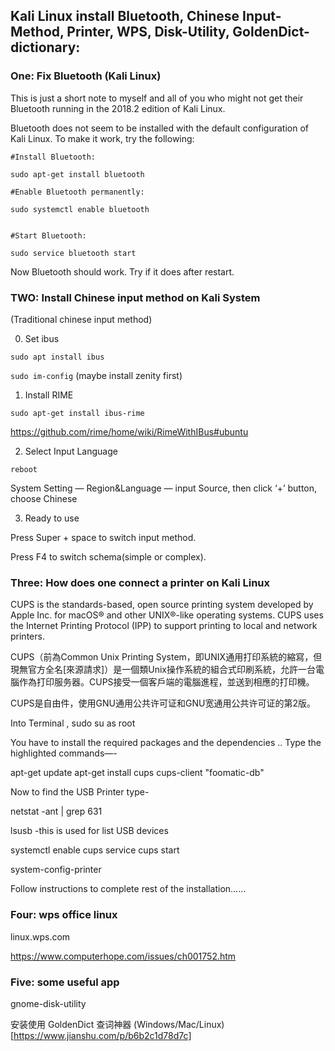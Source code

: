 
## Kali Linux install Bluetooth, Chinese Input-Method, Printer, WPS, Disk-Utility, GoldenDict-dictionary:



### One:   Fix Bluetooth (Kali Linux)

    
This is just a short note to myself and all of you who might not get their Bluetooth running in the 2018.2 edition of Kali Linux.

Bluetooth does not seem to be installed with the default configuration of Kali Linux. To make it work, try the following:

```shell
#Install Bluetooth:

sudo apt-get install bluetooth

#Enable Bluetooth permanently:

sudo systemctl enable bluetooth


#Start Bluetooth:

sudo service bluetooth start
```

Now Bluetooth should work. Try if it does after restart.




### TWO:  Install Chinese input method on Kali System

(Traditional chinese input method)


0. Set ibus

`sudo apt install ibus`

`sudo im-config`  (maybe install zenity first)

1. Install RIME

`sudo apt-get install ibus-rime`

https://github.com/rime/home/wiki/RimeWithIBus#ubuntu


2. Select Input Language

`reboot` 

System Setting — Region&Language — input Source, then click ‘+’ button, choose Chinese


3. Ready to use

Press Super + space to switch input method.

Press F4 to switch schema(simple or complex).




### Three: How does one connect a printer on Kali Linux


CUPS is the standards-based, open source printing system developed by Apple Inc. for macOS® and other UNIX®-like operating systems. CUPS uses the Internet Printing Protocol (IPP) to support printing to local and network printers.

CUPS（前為Common Unix Printing System，即UNIX通用打印系統的縮寫，但現無官方全名[來源請求]）是一個類Unix操作系統的組合式印刷系統，允許一台電腦作為打印服务器。CUPS接受一個客戶端的電腦進程，並送到相應的打印機。

CUPS是自由件，使用GNU通用公共许可证和GNU宽通用公共许可证的第2版。 


Into Terminal , sudo su as root

You have to install the required packages and the dependencies .. Type the highlighted commands—-

apt-get update
apt-get install cups cups-client "foomatic-db"

Now to find the USB Printer type-

netstat -ant | grep 631

lsusb -this is used for list USB devices

systemctl enable cups
service cups start

system-config-printer

Follow instructions to complete rest of the installation……


### Four: wps office linux


linux.wps.com

https://www.computerhope.com/issues/ch001752.htm


### Five: some useful app


gnome-disk-utility

安装使用 GoldenDict 查词神器 (Windows/Mac/Linux)[https://www.jianshu.com/p/b6b2c1d78d7c]


